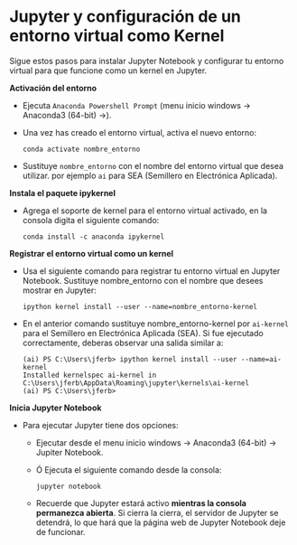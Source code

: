 # Jupyter y configuración de un entorno virtual como Kernel

Sigue estos pasos para instalar Jupyter Notebook y configurar tu entorno virtual para que funcione como un kernel en Jupyter.

**Activación del entorno**

- Ejecuta `Anaconda Powershell Prompt` (menu inicio windows &rarr;  Anaconda3 (64-bit) &rarr;).

- Una vez has creado el entorno virtual, activa el nuevo entorno:

    ```console
   conda activate nombre_entorno
   ```

- Sustituye `nombre_entorno` con el nombre del entorno virtual que desea utilizar. por ejemplo `ai` para SEA (Semillero en Electrónica Aplicada).
  
**Instala el paquete ipykernel**

- Agrega el soporte de kernel para el entorno virtual activado, en la consola digita el siguiente comando:

  ```console
  conda install -c anaconda ipykernel
  ```
  
**Registrar el entorno virtual como un kernel**

- Usa el siguiente comando para registrar tu entorno virtual en Jupyter Notebook. Sustituye nombre_entorno con el nombre que desees mostrar en Jupyter:

    ```console
    ipython kernel install --user --name=nombre_entorno-kernel
    ```

- En el anterior comando sustituye nombre_entorno-kernel por `ai-kernel` para el Semillero en Electrónica Aplicada (SEA). Si fue ejecutado correctamente, deberas observar una salida similar a:

    ```console
    (ai) PS C:\Users\jferb> ipython kernel install --user --name=ai-kernel
    Installed kernelspec ai-kernel in C:\Users\jferb\AppData\Roaming\jupyter\kernels\ai-kernel
    (ai) PS C:\Users\jferb>
    ```

**Inicia Jupyter Notebook**

- Para ejecutar Jupyter tiene dos opciones:
    
    - Ejecutar desde el menu inicio windows &rarr;  Anaconda3 (64-bit) &rarr; Jupiter Notebook.
    
    - Ó Ejecuta el siguiente comando desde la consola:

       ```console
       jupyter notebook
       ```

    - Recuerde que Jupyter estará activo **mientras la consola permanezca abierta**. Si cierra la cierra, el servidor de Jupyter se detendrá, lo que hará que la página web de Jupyter Notebook deje de funcionar.
